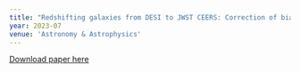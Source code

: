```yaml
---
title: "Redshifting galaxies from DESI to JWST CEERS: Correction of biases and uncertainties in quantifying morphology"
year: 2023-07
venue: 'Astronomy & Astrophysics'
---
```


[Download paper here](https://arxiv.org/abs/2307.04753)
